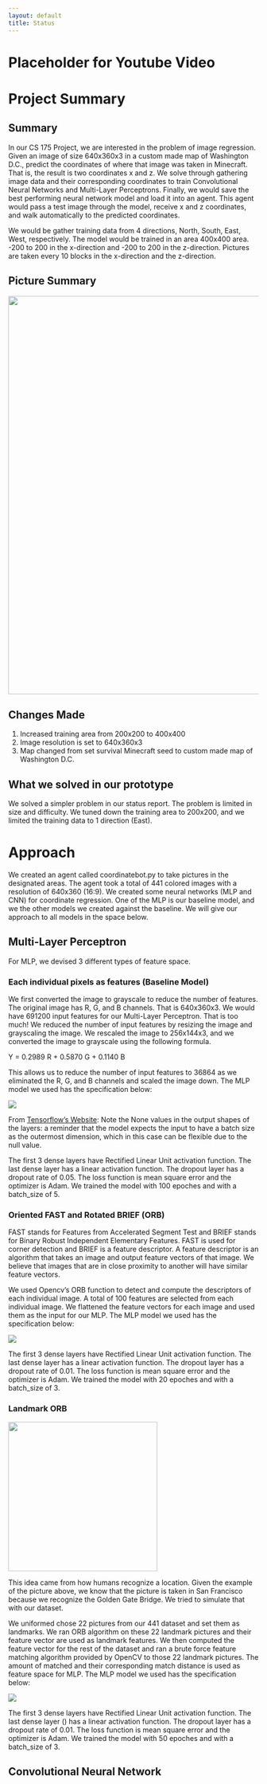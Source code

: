 ```yaml
---
layout: default
title: Status
---
```



# Placeholder for Youtube Video

# Project Summary

## Summary

In our CS 175 Project, we are interested in the problem of image regression. Given an image of size 640x360x3 in a custom made map of Washington D.C., predict the coordinates of where that image was taken in Minecraft. That is, the result is two coordinates x and z. We solve through gathering image data and their corresponding coordinates to train Convolutional Neural Networks and Multi-Layer Perceptrons. Finally, we would save the best performing neural network model and load it into an agent. This agent would pass a test image through the model, receive x and z coordinates, and walk automatically to the predicted coordinates. 

We would be gather training data from 4 directions, North, South, East, West, respectively. The model would be trained in an area 400x400 area. -200 to 200 in the x-direction and -200 to 200 in the z-direction. Pictures are taken every 10 blocks in the x-direction and the z-direction.

## Picture Summary
<img src="https://raw.githubusercontent.com/alaister123/Geolocator/main/docs/img/high_level.png" width="800" />

## Changes Made

1.	Increased training area from 200x200 to 400x400
2.	Image resolution is set to 640x360x3
3.	Map changed from set survival Minecraft seed to custom made map of Washington D.C.



## What we solved in our prototype

We solved a simpler problem in our status report. The problem is limited in size and difficulty. We tuned down the training area to 200x200, and we limited the training data to 1 direction (East). 

# Approach

We created an agent called coordinatebot.py to take pictures in the designated areas. The agent took a total of 441 colored images with a resolution of 640x360 (16:9). We created some neural networks (MLP and CNN) for coordinate regression. One of the MLP is our baseline model, and we the other models we created against the baseline. We will give our approach to all models in the space below.

## Multi-Layer Perceptron 

For MLP, we devised 3 different types of feature space.

### Each individual pixels as features (Baseline Model)

We first converted the image to grayscale to reduce the number of features. The original image has R, G, and B channels. That is 640x360x3. We would have 691200 input features for our Multi-Layer Perceptron. That is too much! We reduced the number of input features by resizing the image and grayscaling the image. We rescaled the image to 256x144x3, and we converted the image to grayscale using the following formula. 

Y = 0.2989 R + 0.5870 G + 0.1140 B

This allows us to reduce the number of input features to 36864 as we eliminated the R, G, and B channels and scaled the image down. The MLP model we used has the specification below:

<img src="https://raw.githubusercontent.com/alaister123/Geolocator/main/docs/img/mlp_pixel.PNG" />

From [Tensorflow’s Website](https://www.tensorflow.org/js/guide/models_and_layers): Note the None values in the output shapes of the layers: a reminder that the model expects the input to have a batch size as the outermost dimension, which in this case can be flexible due to the null value.

The first 3 dense layers have Rectified Linear Unit activation function. The last dense layer has a linear activation function. The dropout layer has a dropout rate of 0.05. The loss function is mean square error and the optimizer is Adam. We trained the model with 100 epoches and with a batch_size of 5.


### Oriented FAST and Rotated BRIEF (ORB)

FAST stands for Features from Accelerated Segment Test and BRIEF stands for Binary Robust Independent Elementary Features. FAST is used for corner detection and BRIEF is a feature descriptor. A feature descriptor is an algorithm that takes an image and output feature vectors of that image. We believe that images that are in close proximity to another will have similar feature vectors.

We used Opencv’s ORB function to detect and compute the descriptors of each individual image. A total of 100 features are selected from each individual image. We flattened the feature vectors for each image and used them as the input for our MLP. The MLP model we used has the specification below:

<img src="https://raw.githubusercontent.com/alaister123/Geolocator/main/docs/img/mlp_orb.PNG" />

The first 3 dense layers have Rectified Linear Unit activation function. The last dense layer has a linear activation function. The dropout layer has a dropout rate of 0.01. The loss function is mean square error and the optimizer is Adam. We trained the model with 20 epoches and with a batch_size of 3.

### Landmark ORB

<img src="https://raw.githubusercontent.com/alaister123/Geolocator/main/docs/img/ggb.jpg" width='300'/>

This idea came from how humans recognize a location. Given the example of the picture above, we know that the picture is taken in San Francisco because we recognize the Golden Gate Bridge. We tried to simulate that with our dataset.

We uniformed chose 22 pictures from our 441 dataset and set them as landmarks. We ran ORB algorithm on these 22 landmark pictures and their feature vector are used as landmark features. We then computed the feature vector for the rest of the dataset and ran a brute force feature matching algorithm provided by OpenCV to those 22 landmark pictures. The amount of matched and their corresponding match distance is used as feature space for MLP. The MLP model we used has the specification below:

<img src="https://raw.githubusercontent.com/alaister123/Geolocator/main/docs/img/mlp_landmark.PNG" />

The first 3 dense layers have Rectified Linear Unit activation function. The last dense layer () has a linear activation function. The dropout layer has a dropout rate of 0.01. The loss function is mean square error and the optimizer is Adam. We trained the model with 50 epoches and with a batch_size of 3.

## Convolutional Neural Network